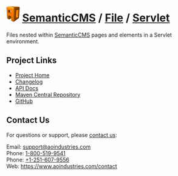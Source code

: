 # [<img src="ao-logo.png" alt="AO Logo" width="35" height="40">](https://www.aoindustries.com/) [SemanticCMS](https://semanticcms.com/) / [File](https://semanticcms.com/file/) / [Servlet](https://semanticcms.com/file/servlet/)
Files nested within [SemanticCMS](https://semanticcms.com/) pages and elements in a Servlet environment.

## Project Links
* [Project Home](https://semanticcms.com/file/servlet/)
* [Changelog](https://semanticcms.com/file/servlet/changelog)
* [API Docs](https://semanticcms.com/file/servlet/apidocs/)
* [Maven Central Repository](https://search.maven.org/#search%7Cgav%7C1%7Cg:%22com.semanticcms%22%20AND%20a:%22semanticcms-file-servlet%22)
* [GitHub](https://github.com/aoindustries/semanticcms-file-servlet)

## Contact Us
For questions or support, please [contact us](https://www.aoindustries.com/contact):

Email: [support@aoindustries.com](mailto:support@aoindustries.com)  
Phone: [1-800-519-9541](tel:1-800-519-9541)  
Phone: [+1-251-607-9556](tel:+1-251-607-9556)  
Web: https://www.aoindustries.com/contact
